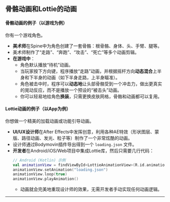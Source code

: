 ## 骨骼动画和Lottie的动画

#### 骨骼动画的例子（以游戏为例）
你有一个游戏角色。
*   **美术师**在Spine中为角色创建了一套骨骼：根骨骼、身体、头、手臂、腿等。
*   美术师制作了“走路”、“奔跑”、“攻击”、“死亡”等多个动画剪辑。
*   **在游戏中**：
    *   角色默认播放“待机”动画。
    *   当玩家按下方向键，程序播放“走路”动画，并根据摇杆方向**动态混合**上半身和下半身的动画（如下半身走路，上半身瞄准）。
    *   角色被击中时，程序可以**动态地**让头部骨骼受到一个冲击力，做出更真实的晃动反应，而不是播放一个预设的“被击头”动画。
    *   你可以轻易地给角色**换装**，只需更换皮肤网格，骨骼和动画都可以复用。

#### Lottie动画的例子（以App为例）
你想做一个精美的加载动画或功能引导动画。
*   **UI/UX设计师**在After Effects中发挥创意，利用各种AE特效（形状图层、蒙版、路径动画、发光、粒子等）制作了一个非常炫酷的动画。
*   设计师通过Bodymovin插件导出得到一个 `loading.json` 文件。
*   **开发者**在Android/iOS/Web项目中集成Lottie库，然后只需要几行代码：
    ```kotlin
    // Android (Kotlin) 示例
    val animationView = findViewById<LottieAnimationView>(R.id.animation_view)
    animationView.setAnimation("loading.json")
    animationView.loop(true)
    animationView.playAnimation()
    ```
    *   动画就会完美地重现设计师的效果，无需开发者手动实现任何动画逻辑。

---
